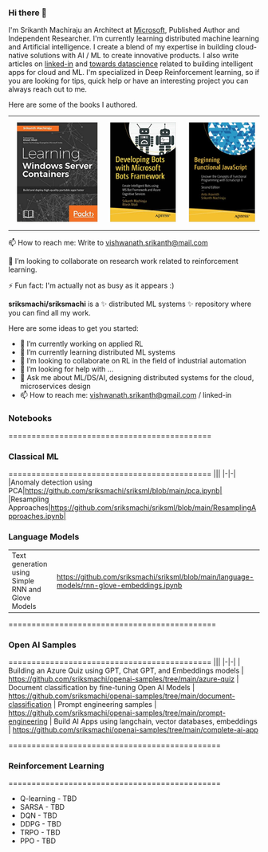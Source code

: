 ### Hi there 👋

I'm Srikanth Machiraju an Architect at [Microsoft](https://www.microsoft.com/en-in), Published Author and Independent Researcher. I'm currently learning distributed machine learning and Artificial intelligence. I create a blend of my expertise in building cloud-native solutions with AI / ML to create innovative products. I also write articles on [linked-in](https://www.linkedin.com/in/vishsrik/) and [towards datascience](https://medium.com/@vishwanath.srikanth) related to building intelligent apps for cloud and ML. I'm specialized in Deep Reinforcement learning, so if you are looking for tips, quick help or have an interesting project you can always reach out to me.    

Here are some of the books I authored.

||||
|-|-|-|
|<img src="images/1.jpg" style="height:200px;padding:10px">|<img src="images/2.jpg" style="height:200px;padding:10px">|<img src="images/3.jpg" style="height:200px;padding:10px">|

📫 How to reach me:
Write to vishwanath.srikanth@mail.com

👯 I’m looking to collaborate on research work related to reinforcement learning.

⚡ Fun fact:
I'm actually not as busy as it appears :)

**sriksmachi/sriksmachi** is a ✨ distributed ML systems ✨ repository where you can find all my work.

Here are some ideas to get you started:

- 🔭 I’m currently working on applied RL
- 🌱 I’m currently learning distributed ML systems
- 👯 I’m looking to collaborate on RL in the field of industrial automation
- 🤔 I’m looking for help with ...
- 💬 Ask me about ML/DS/AI, designing distributed systems for the cloud, microservices design 
- 📫 How to reach me: vishwanath.srikanth@gmail.com / linked-in

### Notebooks
============================================
### Classical ML
============================================
|||
|-|-|
|Anomaly detection using PCA|https://github.com/sriksmachi/sriksml/blob/main/pca.ipynb|
|Resampling Approaches|https://github.com/sriksmachi/sriksml/blob/main/ResamplingApproaches.ipynb|

### Language Models
|||
|-|-|
|Text generation using Simple RNN and Glove Models|https://github.com/sriksmachi/sriksml/blob/main/language-models/rnn-glove-embeddings.ipynb|

=============================================
### Open AI Samples
============================================
|||
|-|-|
| Building an Azure Quiz using GPT, Chat GPT, and Embeddings models | https://github.com/sriksmachi/openai-samples/tree/main/azure-quiz
| Document classification by fine-tuning Open AI Models | https://github.com/sriksmachi/openai-samples/tree/main/document-classification
| Prompt engineering samples | https://github.com/sriksmachi/openai-samples/tree/main/prompt-engineering
| Build AI Apps using langchain, vector databases, embeddings | https://github.com/sriksmachi/openai-samples/tree/main/complete-ai-app

==============================================
### Reinforcement Learning
==============================================
- Q-learning - TBD
- SARSA - TBD
- DQN - TBD
- DDPG - TBD
- TRPO - TBD
- PPO - TBD
